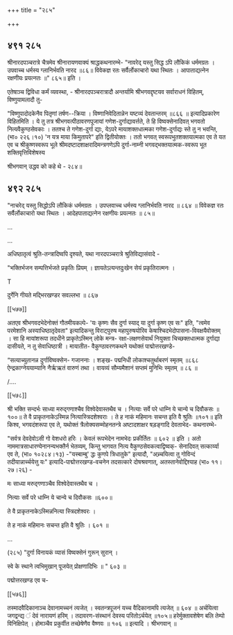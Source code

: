 +++
title = "२८५"

+++


## ४९१ २८५
श्रीनारदपञ्चरात्रे चैत्रमेव श्रीनारायणवाक्यं श्राद्धकथनारम्भे- "नावरेद् यस्तु सिद्ध ऽपि लौकिकं धर्ममग्रतः । उपवाच्च धर्मस्य ग्लानिर्भवति नारद ॥८६॥ विवेकज्ञ रतः सर्वैर्लोकाचारो यथा स्थितः । आपाताद्यत्नेन रक्षणीयः प्रयत्नतः ॥" ८६५॥ इति । 

एतेषाञ्च द्विविधा कर्मं व्यवस्था, - श्रीनारदपञ्चरात्रादौ अन्तर्यामि श्रीभगवद्दृष्टयव सर्वाराधनं विहितम्, विष्णुयामलादौ तु- 

"विष्णुपादोदकेनैव पितृणां तर्षण--क्रिया । विष्णानिवेदितान्नेन यष्टव्यं देवतान्तरम् ॥८६६ ॥ इत्यादिप्रकारेण विहितमिति । ये तु तत्र श्रीभगवत्पीठावरणपूजायां गणेश-दुर्गाद्यावर्त्तते, ते हि विष्वक्सेनादिवत् भगवतो नित्यवैकुण्ठसेवकाः । ततश्च ते गणेश-दुर्गा द्याः, येऽपरे मायाशक्तधात्मका गणेश-दुर्गाद्यः स्ते तु न भवन्ति, (भा० २२६।१०) 'न यत्र माया किमुतापरे" इति द्वितीयोक्तः । ततो भगवत् स्वरूपभुतशक्तयात्मका एव ते यत एव च श्रीकुष्णस्वरूप भूले श्रीमदष्टादशाक्षरादिमन्त्रगणेऽपि दुर्गा-नाम्नी भगवद्भक्तयात्मक-स्वरूप भूत शक्तिवृत्तिविशेषस्य 

श्रीभगवान् उद्धव को कहे थे - २८४॥ 


## ४९२ २८५


"नाचरेद् यस्तु सिद्धोऽपि लौकिकं धर्ममग्रतः । उपप्लवाच्च धर्मस्य ग्लानिर्भवति नारद ॥ ८६४ ॥ विवेकज्ञ रतः सर्वैर्लोकाचारो यथा स्थितः । आदेहपाताद्यत्नेन रक्षणीयः प्रयत्नतः ॥ ८५॥ 

…  



…

  





अधिष्ठातृत्वं श्रुति-तन्त्रादिष्वपि दृश्यते, यथा नारदपञ्चरात्रे श्रुतिविद्यासंवादे - 

"भक्तिर्भजन सम्पत्तिर्भजते प्रकृतिः प्रियम् । ज्ञायतेऽत्यन्तदुःखेन सेयं प्रकृतिरात्मनः । 

T 

दुर्गेनि गीयते मद्भिरखण्डर सवल्लभा ॥ ८६७ 


[[५७७]]

अतएव श्रीभगवदभेदेनोक्तं गौतमीयकल्पे- 'यः कृष्णः सैव दुर्गा स्याद् या दुर्गा कृष्ण एव सः" इति, "त्वमेव परमेशानि अस्याधिष्ठातृदेवता" इत्यादिकन्तु विराट्पुरुष महापुरुषयोरिव केषाश्चिदभेदोपासना-विवक्षयैवोक्तम् । सा हि मायांशरूपा तदधीने प्राकृतेऽस्मिन् लोके मन्त्र- रक्षा-लक्षणसेवार्थं नियुक्ता चिच्छक्तधात्मक दुर्गाद्या दासीयते, न तु सेवाधिष्ठात्री । मायातीत- वैकुण्ठावरणकथने यथोक्तं पाद्मोत्तरखण्डे- 

“सत्याच्युतानन्न दुर्गाविष्वक्सेन- गजाननाः । शङ्ख- पद्मनिधी लोकाश्चतुर्थाबरणं स्मृतम् ॥८६८ ऐन्द्रकाग्नेययाम्यानि नैर्ऋऋतं वारुणं तथा । वायव्यं सौम्यमैशानं सप्तमं मुनिभिः स्मृतम् ॥ ८६ ॥ 

/....
 








[[५७८]] 

श्री भक्ति सन्दर्भः साध्या मरुद्गणाश्चैव विश्वेदेवास्तथैव च । नित्याः सर्वे परे धाम्नि ये चान्ये च दिवौकसः ॥१००॥ ते वै प्राकृतनाकेऽस्मिन्न नित्यास्त्रिदशेश्वराः । ते ह नाकं महिमानः सचन्त इति वै श्रुतिः ॥१०१॥ इति किश्व, भगवदंशरूपा एव ते, यथोक्तं त्रैलोक्यसम्मोहनतन्त्रे अष्टादशाक्षर षड़ङ्गादि देवताभेद- कथनारम्भे- 

"सर्वत्र देवदेवोऽसी गो वेशधरो हरिः । केवलं रूपभेदेन नामभेदः प्रकीर्तितः ॥ ६०२ ॥ इति । अतो नाममात्रसाधारण्येनानन्यभक्तैर्न भेतव्यम्, किन्तु भागवत नित्य वैकुण्ठसेवकत्वाद्विष्वक्- सेनादिवत् सत्कार्य्या एव ते, (भा० १०२८४।१३) -"यस्बाम्बु' द्धः कुणपे त्रिधातुके" इत्यादौ, "अच्र्चयित्वा तु गोविन्दं तदीयान्नार्च्चयेत्तु यः" इत्यादि-पाद्मोत्तरखण्ड-वचनेन तदसत्कारे दोषश्रवणात्, अतस्तानेवोद्दिश्याह (भा० ११।२७।२६) - 

मः साध्या मरुद्गणाञ्चैव विश्वेदेवास्तथैव च । 

नित्याः सर्वे परे धाम्नि ये चान्ये च दिवौकसः ॥६००॥ 

ते वै प्राकृतनाकेऽस्मिन्ननित्या स्त्रिदशेश्वरः । 

ते ह नाकं महिमानः सचन्त इति वै श्रुतिः । ६०१ ॥ 

…







(२८५) "दुर्गा विनायकं व्यासं विष्वक्सेनं गुरून् सुरान् । 

स्वे के स्थाने त्वभिमुखान् पूजयेत् प्रोक्षणादिभिः ॥ " ६०३ ॥ 

पद्मोत्तरखण्ड एव च- 

[[५७६]]

तस्मादवैदिकानाञ्च देवानामच्चनं त्यजेत् । स्वतन्त्रपूजनं यच्च वैदिकानामपि त्यजेत् ॥ ६०४ ॥ अर्चयित्वा जगद्वन्द्य ं देवं नारायणं हरिम् । तदावरण-संस्थानं देवस्य परितोऽर्चयेत् ॥१०५॥ हरेर्मुक्तावशेषेण बलि तेम्पो विनिक्षिपेत् । होमञ्चैव प्रकुर्वीत तच्छेषेणैव वैष्णवः ॥ १०६ ॥ इत्यादि । श्रीभगवान् ॥ 
